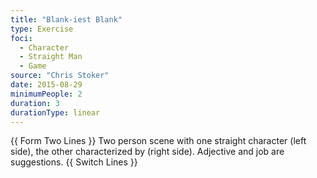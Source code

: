 ```yaml
---
title: "Blank-iest Blank"
type: Exercise
foci:
  - Character
  - Straight Man
  - Game
source: "Chris Stoker"
date: 2015-08-29
minimumPeople: 2
duration: 3
durationType: linear
---
```

{{ Form Two Lines }}
Two person scene with one straight character (left side), the other characterized by <adjective> <job> (right side).
Adjective and job are suggestions.
{{ Switch Lines }}

